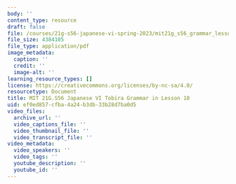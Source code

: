 ```yaml
---
body: ''
content_type: resource
draft: false
file: /courses/21g-s56-japanese-vi-spring-2023/mit21g_s56_grammar_lesson102.pdf
file_size: 4384105
file_type: application/pdf
image_metadata:
  caption: ''
  credit: ''
  image-alt: ''
learning_resource_types: []
license: https://creativecommons.org/licenses/by-nc-sa/4.0/
resourcetype: Document
title: MIT 21G.S56 Japanese VI Tobira Grammar in Lesson 10
uid: ef0ed857-cfba-4a24-b3db-33b28d7ba0d5
video_files:
  archive_url: ''
  video_captions_file: ''
  video_thumbnail_file: ''
  video_transcript_file: ''
video_metadata:
  video_speakers: ''
  video_tags: ''
  youtube_description: ''
  youtube_id: ''
---
```

